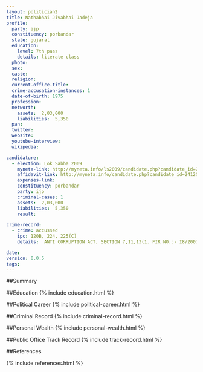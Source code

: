 ```yaml
---
layout: politician2
title: Nathabhai Jivabhai Jadeja
profile: 
  party: ijp
  constituency: porbandar
  state: gujarat
  education: 
    level: 7th pass
    details: literate class
  photo: 
  sex: 
  caste: 
  religion: 
  current-office-title: 
  crime-accusation-instances: 1
  date-of-birth: 1975
  profession: 
  networth: 
    assets:  2,03,000
    liabilities:  5,350
  pan: 
  twitter: 
  website: 
  youtube-interview: 
  wikipedia: 

candidature: 
  - election: Lok Sabha 2009
    myneta-link: http://myneta.info/ls2009/candidate.php?candidate_id=2412
    affidavit-link: http://myneta.info/candidate.php?candidate_id=2412&scan=original
    expenses-link: 
    constituency: porbandar 
    party: ijp
    criminal-cases: 1
    assets:  2,03,000
    liabilities:  5,350
    result:  

crime-record: 
  - crime: accussed
    ipc: 120B, 224, 225(C)
    details:  ANTI CORRUPTION ACT, SECTION 7,11,13(1. FIR NO.:- I8/2007 DATED 28-02-2007. DCB POLICE STATION, AHMEDABAD. CASE IS AT CID CRIME COURT.  

date: 
version: 0.0.5
tags: 
---
```

##Summary


##Education
{% include education.html %}


##Political Career
{% include political-career.html %}


##Criminal Record
{% include criminal-record.html %}


##Personal Wealth
{% include personal-wealth.html %}


##Public Office Track Record
{% include track-record.html %}


##References


{% include references.html %}